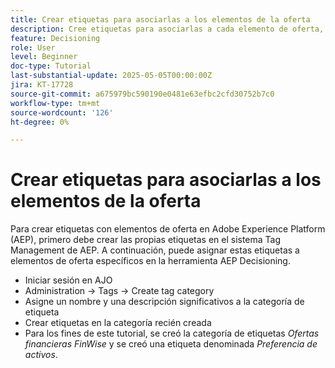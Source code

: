 ```yaml
---
title: Crear etiquetas para asociarlas a los elementos de la oferta
description: Cree etiquetas para asociarlas a cada elemento de oferta, lo que facilita la búsqueda, el filtro y la aplicación de reglas o estrategias durante la personalización y la toma de decisiones
feature: Decisioning
role: User
level: Beginner
doc-type: Tutorial
last-substantial-update: 2025-05-05T00:00:00Z
jira: KT-17728
source-git-commit: a675979bc590190e0481e63efbc2cfd30752b7c0
workflow-type: tm+mt
source-wordcount: '126'
ht-degree: 0%

---
```



# Crear etiquetas para asociarlas a los elementos de la oferta

Para crear etiquetas con elementos de oferta en Adobe Experience Platform (AEP), primero debe crear las propias etiquetas en el sistema Tag Management de AEP. A continuación, puede asignar estas etiquetas a elementos de oferta específicos en la herramienta AEP Decisioning.

* Iniciar sesión en AJO
* Administration -> Tags -> Create tag category
* Asigne un nombre y una descripción significativos a la categoría de etiqueta
* Crear etiquetas en la categoría recién creada
* Para los fines de este tutorial, se creó la categoría de etiquetas _Ofertas financieras FinWise_ y se creó una etiqueta denominada _Preferencia de activos_.